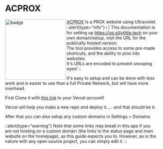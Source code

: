 # ACPROX
[ACPROX](https://github.com/dswan36/acprox) Is a PROX website using Ultraviolet. 
<img align="left" src="https://go.sillylittle.tech/assets/acprox.png" height="200" width="200" alt="badge"/>
::alert{type="info"}
ℹ️ | This documentation is for setting up https://go.sillylittle.tech on your own domain/setup, visit the URL for the publically hosted version.\
The tool provides access to some pre-made shortcuts, and the ability to prox into websites. \
It's URLs are encoded to prevent snooping eyes!
::

It's easy to setup and can be done with less work and is easier to use than a full Private Network, but will have more overhead.

First Clone it with [this link](https://vercel.com/new/git/external?repository-url=https://github.com/dswan36/acprox) to your Vercel account!

Vercel will help you make a new repo and deploy it..... and that should be it.

After that you can also setup any custom domains in Settings > Domains

::alert{type="warning"}
Note that some links may break in this app if you are not hosting on a custom domain (the links to the status page and main website on the homepage), as this guide expects you to. However, as is the nature with any open source project, you can simply edit it.
::
